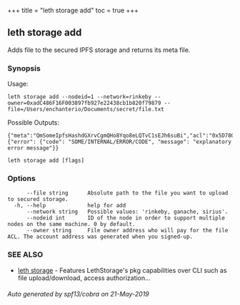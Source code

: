 +++
title = "leth storage add"
toc = true
+++
## leth storage add

Adds file to the secured IPFS storage and returns its meta file.

### Synopsis


Usage:

	leth storage add --nodeid=1 --network=rinkeby --owner=0xadC486F16F003897fb927e22438cb1b820f79879 --file=/Users/enchanterio/Documents/secret/file.txt

Possible Outputs:

	{"meta":"QmSomeIpfsHashdGXrvCgmQHo8Yqo8eLQTvC1sEJh6suBi","acl":"0x5D780255679c55846c1fE1E738e7604425171B50"}
	{"error": {"code": "SOME/INTERNAL/ERROR/CODE", "message": "explanatory error message"}}


```
leth storage add [flags]
```

### Options

```
      --file string      Absolute path to the file you want to upload to secured storage.
  -h, --help             help for add
      --network string   Possible values: 'rinkeby, ganache, sirius'.
      --nodeid int       ID of the node in order to support multiple nodes on the same machine. 0 by default.
      --owner string     File owner address who will pay for the file ACL. The account address was generated when you signed-up.
```

### SEE ALSO

* [leth storage](/cli-docs/leth/storage/)	 - Features LethStorage's pkg capabilities over CLI such as file upload/download, access authorization...

###### Auto generated by spf13/cobra on 21-May-2019
